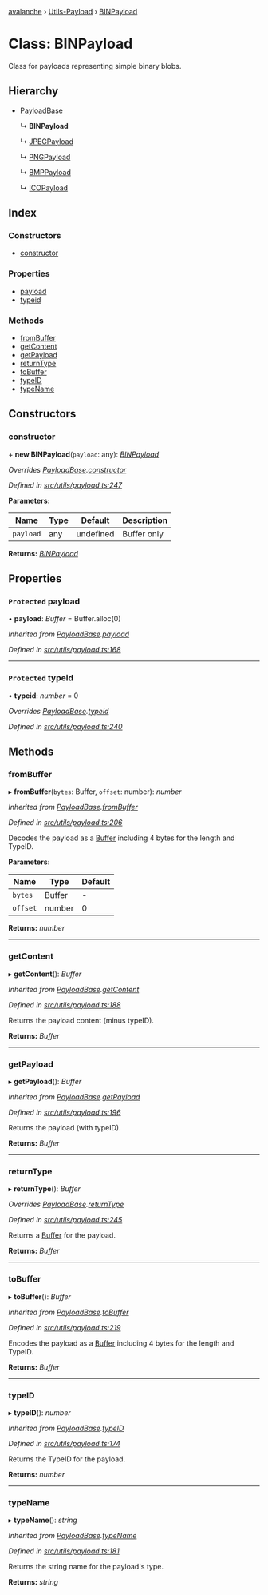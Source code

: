 [avalanche](../README.md) › [Utils-Payload](../modules/utils_payload.md) › [BINPayload](utils_payload.binpayload.md)

# Class: BINPayload

Class for payloads representing simple binary blobs.

## Hierarchy

* [PayloadBase](utils_payload.payloadbase.md)

  ↳ **BINPayload**

  ↳ [JPEGPayload](utils_payload.jpegpayload.md)

  ↳ [PNGPayload](utils_payload.pngpayload.md)

  ↳ [BMPPayload](utils_payload.bmppayload.md)

  ↳ [ICOPayload](utils_payload.icopayload.md)

## Index

### Constructors

* [constructor](utils_payload.binpayload.md#constructor)

### Properties

* [payload](utils_payload.binpayload.md#protected-payload)
* [typeid](utils_payload.binpayload.md#protected-typeid)

### Methods

* [fromBuffer](utils_payload.binpayload.md#frombuffer)
* [getContent](utils_payload.binpayload.md#getcontent)
* [getPayload](utils_payload.binpayload.md#getpayload)
* [returnType](utils_payload.binpayload.md#returntype)
* [toBuffer](utils_payload.binpayload.md#tobuffer)
* [typeID](utils_payload.binpayload.md#typeid)
* [typeName](utils_payload.binpayload.md#typename)

## Constructors

###  constructor

\+ **new BINPayload**(`payload`: any): *[BINPayload](utils_payload.binpayload.md)*

*Overrides [PayloadBase](utils_payload.payloadbase.md).[constructor](utils_payload.payloadbase.md#constructor)*

*Defined in [src/utils/payload.ts:247](https://github.com/ava-labs/avalanchejs/blob/ae78dee/src/utils/payload.ts#L247)*

**Parameters:**

Name | Type | Default | Description |
------ | ------ | ------ | ------ |
`payload` | any | undefined | Buffer only  |

**Returns:** *[BINPayload](utils_payload.binpayload.md)*

## Properties

### `Protected` payload

• **payload**: *Buffer* = Buffer.alloc(0)

*Inherited from [PayloadBase](utils_payload.payloadbase.md).[payload](utils_payload.payloadbase.md#protected-payload)*

*Defined in [src/utils/payload.ts:168](https://github.com/ava-labs/avalanchejs/blob/ae78dee/src/utils/payload.ts#L168)*

___

### `Protected` typeid

• **typeid**: *number* = 0

*Overrides [PayloadBase](utils_payload.payloadbase.md).[typeid](utils_payload.payloadbase.md#protected-typeid)*

*Defined in [src/utils/payload.ts:240](https://github.com/ava-labs/avalanchejs/blob/ae78dee/src/utils/payload.ts#L240)*

## Methods

###  fromBuffer

▸ **fromBuffer**(`bytes`: Buffer, `offset`: number): *number*

*Inherited from [PayloadBase](utils_payload.payloadbase.md).[fromBuffer](utils_payload.payloadbase.md#frombuffer)*

*Defined in [src/utils/payload.ts:206](https://github.com/ava-labs/avalanchejs/blob/ae78dee/src/utils/payload.ts#L206)*

Decodes the payload as a [Buffer](https://github.com/feross/buffer) including 4 bytes for the length and TypeID.

**Parameters:**

Name | Type | Default |
------ | ------ | ------ |
`bytes` | Buffer | - |
`offset` | number | 0 |

**Returns:** *number*

___

###  getContent

▸ **getContent**(): *Buffer*

*Inherited from [PayloadBase](utils_payload.payloadbase.md).[getContent](utils_payload.payloadbase.md#getcontent)*

*Defined in [src/utils/payload.ts:188](https://github.com/ava-labs/avalanchejs/blob/ae78dee/src/utils/payload.ts#L188)*

Returns the payload content (minus typeID).

**Returns:** *Buffer*

___

###  getPayload

▸ **getPayload**(): *Buffer*

*Inherited from [PayloadBase](utils_payload.payloadbase.md).[getPayload](utils_payload.payloadbase.md#getpayload)*

*Defined in [src/utils/payload.ts:196](https://github.com/ava-labs/avalanchejs/blob/ae78dee/src/utils/payload.ts#L196)*

Returns the payload (with typeID).

**Returns:** *Buffer*

___

###  returnType

▸ **returnType**(): *Buffer*

*Overrides [PayloadBase](utils_payload.payloadbase.md).[returnType](utils_payload.payloadbase.md#abstract-returntype)*

*Defined in [src/utils/payload.ts:245](https://github.com/ava-labs/avalanchejs/blob/ae78dee/src/utils/payload.ts#L245)*

Returns a [Buffer](https://github.com/feross/buffer) for the payload.

**Returns:** *Buffer*

___

###  toBuffer

▸ **toBuffer**(): *Buffer*

*Inherited from [PayloadBase](utils_payload.payloadbase.md).[toBuffer](utils_payload.payloadbase.md#tobuffer)*

*Defined in [src/utils/payload.ts:219](https://github.com/ava-labs/avalanchejs/blob/ae78dee/src/utils/payload.ts#L219)*

Encodes the payload as a [Buffer](https://github.com/feross/buffer) including 4 bytes for the length and TypeID.

**Returns:** *Buffer*

___

###  typeID

▸ **typeID**(): *number*

*Inherited from [PayloadBase](utils_payload.payloadbase.md).[typeID](utils_payload.payloadbase.md#typeid)*

*Defined in [src/utils/payload.ts:174](https://github.com/ava-labs/avalanchejs/blob/ae78dee/src/utils/payload.ts#L174)*

Returns the TypeID for the payload.

**Returns:** *number*

___

###  typeName

▸ **typeName**(): *string*

*Inherited from [PayloadBase](utils_payload.payloadbase.md).[typeName](utils_payload.payloadbase.md#typename)*

*Defined in [src/utils/payload.ts:181](https://github.com/ava-labs/avalanchejs/blob/ae78dee/src/utils/payload.ts#L181)*

Returns the string name for the payload's type.

**Returns:** *string*
